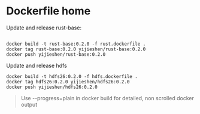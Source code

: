 
# Dockerfile home

Update and release rust-base:

```shell

docker build -t rust-base:0.2.0 -f rust.dockerfile .
docker tag rust-base:0.2.0 yijieshen/rust-base:0.2.0
docker push yijieshen/rust-base:0.2.0

```

Update and release hdfs

```shell
docker build -t hdfs26:0.2.0 -f hdfs.dockerfile .
docker tag hdfs26:0.2.0 yijieshen/hdfs26:0.2.0
docker push yijieshen/hdfs26:0.2.0
```

> Use --progress=plain in docker build for detailed, non scrolled docker output